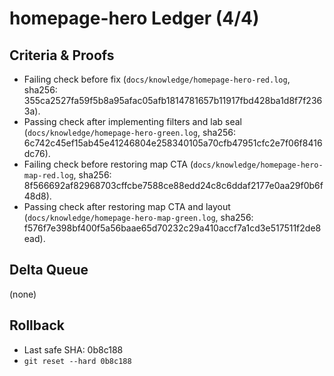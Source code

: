 # homepage-hero Ledger (4/4)

## Criteria & Proofs
- Failing check before fix (`docs/knowledge/homepage-hero-red.log`, sha256: 355ca2527fa59f5b8a95afac05afb1814781657b11917fbd428ba1d8f7f2363a).
- Passing check after implementing filters and lab seal (`docs/knowledge/homepage-hero-green.log`, sha256: 6c742c45ef15ab45e41246804e258340105a70cfb47951cfc2e7f06f8416dc76).
- Failing check before restoring map CTA (`docs/knowledge/homepage-hero-map-red.log`, sha256: 8f566692af82968703cffcbe7588ce88edd24c8c6ddaf2177e0aa29f0b6f48d8).
- Passing check after restoring map CTA and layout (`docs/knowledge/homepage-hero-map-green.log`, sha256: f576f7e398bf400f5a56baae65d70232c29a410accf7a1cd3e517511f2de8ead).

## Delta Queue
(none)

## Rollback
- Last safe SHA: 0b8c188
- `git reset --hard 0b8c188`
